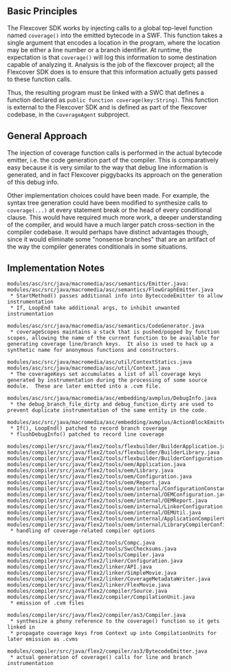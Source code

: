 ## Basic Principles ##

The Flexcover SDK works by injecting calls to a global top-level function named `coverage()` into the emitted bytecode in a SWF.  This function takes a single argument that encodes a location in the program, where the location may be either a line number or a branch identifier.  At runtime, the expectation is that `coverage()` will log this information to some destination capable of analyzing it.  Analysis is the job of the flexcover project; all the Flexcover SDK does is to ensure that this information actually gets passed to these function calls.

Thus, the resulting program must be linked with a SWC that defines a function declared as `public function coverage(key:String)`.  This function is external to the Flexcover SDK and is defined as part of the flexcover codebase, in the `CoverageAgent` subproject.

## General Approach ##

The injection of coverage function calls is performed in the actual bytecode emitter, i.e. the code generation part of the compiler.  This is comparatively easy because it is very similar to the way that debug line information is generated, and in fact Flexcover piggybacks its approach on the generation of this debug info.

Other implementation choices could have been made.  For example, the syntax tree generation could have been modified to synthesize calls to `coverage(...)` at every statement break or the head of every conditional clause.  This would have required much more work, a deeper understanding of the compiler, and would have a much larger patch cross-section in the compiler codebase.  It would perhaps have distinct advantages though, since it would eliminate some "nonsense branches" that are an artifact of the way the compiler generates conditionals in some situations.

## Implementation Notes ##

```
modules/asc/src/java/macromedia/asc/semantics/Emitter.java:
modules/asc/src/java/macromedia/asc/semantics/FlowGraphEmitter.java
 * StartMethod() passes additional info into ByteccodeEmitter to allow instrumentation
 * If, LoopEnd take additional args, to inhibit unwanted instrumentation

modules/asc/src/java/macromedia/asc/semantics/CodeGenerator.java
 * coverageScopes maintains a stack that is pushed/popped by function scopes, allowing the name of the current function to be available for generating coverage line/branch keys.  It also is used to hack up a synthetic name for anonymous functions and constructors.

modules/asc/src/java/macromedia/asc/util/ContextStatics.java
modules/asc/src/java/macromedia/asc/util/Context.java
 * The coverageKeys set accumulates a list of all coverage keys generated by instrumentation during the processing of some source module.  These are later emitted into a .cvm file.

modules/asc/src/java/macromedia/asc/embedding/avmplus/DebugInfo.java
 * the debug_branch_file_dirty and debug_function_dirty are used to prevent duplicate instrumentation of the same entity in the code.

modules/asc/src/java/macromedia/asc/embedding/avmplus/ActionBlockEmitter.java
 * If(), LoopEnd() patched to record branch coverage
 * flushDebugInfo() patched to record line coverage

modules/compiler/src/java/flex2/tools/flexbuilder/BuilderApplication.java
modules/compiler/src/java/flex2/tools/flexbuilder/BuilderLibrary.java
modules/compiler/src/java/flex2/tools/flexbuilder/BuilderConfiguration.java
modules/compiler/src/java/flex2/tools/oem/Application.java
modules/compiler/src/java/flex2/tools/oem/Library.java
modules/compiler/src/java/flex2/tools/oem/Configuration.java
modules/compiler/src/java/flex2/tools/oem/Report.java
modules/compiler/src/java/flex2/tools/oem/internal/ConfigurationConstants.java
modules/compiler/src/java/flex2/tools/oem/internal/OEMConfiguration.java
modules/compiler/src/java/flex2/tools/oem/internal/OEMReport.java
modules/compiler/src/java/flex2/tools/oem/internal/LinkerConfiguration.java
modules/compiler/src/java/flex2/tools/oem/internal/OEMUtil.java
modules/compiler/src/java/flex2/tools/oem/internal/ApplicationCompilerConfiguration.java
modules/compiler/src/java/flex2/tools/oem/internal/LibraryCompilerConfiguration.java
 * handling of coverage-related compiler options

modules/compiler/src/java/flex2/tools/Compc.java
modules/compiler/src/java/flex2/tools/SwcChecksums.java
modules/compiler/src/java/flex2/tools/Compiler.java
modules/compiler/src/java/flex2/linker/Configuration.java
modules/compiler/src/java/flex2/linker/API.java
modules/compiler/src/java/flex2/linker/SimpleMovie.java
modules/compiler/src/java/flex2/linker/CoverageMetadataWriter.java
modules/compiler/src/java/flex2/linker/FlexMovie.java
modules/compiler/src/java/flex2/compiler/Source.java
modules/compiler/src/java/flex2/compiler/CompilationUnit.java
 * emission of .cvm files

modules/compiler/src/java/flex2/compiler/as3/Compiler.java
 * synthesize a phony reference to the coverage() function so it gets linked in
 * propagate coverage keys from Context up into CompilationUnits for later emission as .cvms

modules/compiler/src/java/flex2/compiler/as3/BytecodeEmitter.java
 * actual generation of coverage() calls for line and branch instrumentation
```